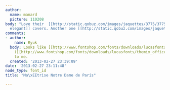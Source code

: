 ```yaml
---
author:
  name: manard
  picture: 110208
body: "Love their  [[http://static.qobuz.com/images/jaquettes/3775/3775000058708_600.jpg|very
  elegant]] covers. Another one [[http://static.qobuz.com/images/jaquettes/3775/3775000058715_600.jpg|here]].\r\n\r\nThanks! "
comments:
- author:
    name: Ryuk
  body: Looks like [[http://www.fontshop.com/fonts/downloads/lucasfonts/themix_basic|TheMix]]
    ([[http://www.fontshop.com/fonts/downloads/lucasfonts/themix_office|Office]]?)
    to me.
  created: '2013-02-27 23:39:09'
date: '2013-02-27 23:11:48'
node_type: font_id
title: "Ma\xEEtrise Notre Dame de Paris"

---
```

